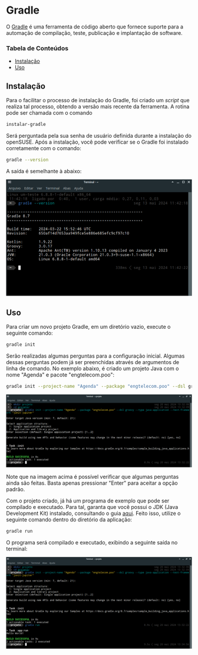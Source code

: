 # Gradle

O [Gradle](https://gradle.org/) é uma ferramenta de código aberto que fornece suporte para a automação de compilação, teste, publicação e implantação de software.

### Tabela de Conteúdos

- [Instalação](#instalação)
- [Uso](#uso)

## Instalação

Para o facilitar o processo de instalação do Gradle, foi criado um *script* que realiza tal processo, obtendo a versão mais recente da ferramenta. A rotina pode ser chamada com o comando

```bash
instalar-gradle
```

Será perguntada pela sua senha de usuário definida durante a instalação do openSUSE. Após a instalação, você pode verificar se o Gradle foi instalado corretamente com o comando:

```bash
gradle --version
```

A saída é semelhante à abaixo:

![](imagens/gradle_version.png)

## Uso

Para criar um novo projeto Gradle, em um diretório vazio, execute o seguinte comando:

```bash
gradle init
```

Serão realizadas algumas perguntas para a configuração inicial. Algumas dessas perguntas podem já ser preenchidas através de argumentos de linha de comando. No exemplo abaixo, é criado um projeto Java com o nome "Agenda" e pacote "engtelecom.poo":

```bash
gradle init --project-name "Agenda" --package "engtelecom.poo" --dsl groovy --type java-application --test-framework "junit-jupiter"
```

![](imagens/gradle_project_init_extra.png)

Note que na imagem acima é possível verificar que algumas perguntas ainda são feitas. Basta apenas pressionar "Enter" para aceitar a opção padrão.

Com o projeto criado, já há um programa de exemplo que pode ser compilado e executado. Para tal, garanta que você possui o JDK (Java Development Kit) instalado, consultando o guia [aqui](JDK-21.md). Feito isso, utilize o seguinte comando dentro do diretório da aplicação:

```bash
gradle run
```

O programa será compilado e executado, exibindo a seguinte saída no terminal:

![](imagens/gradle_project_init_run.png)